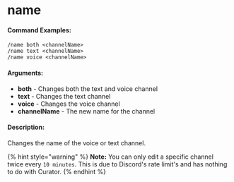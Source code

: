 # name

#### Command Examples:

```fix
/name both <channelName>
/name text <channelName>
/name voice <channelName>
```

#### Arguments:

- **both** - Changes both the text and voice channel
- **text** - Changes the text channel
- **voice** - Changes the voice channel
- **channelName** - The new name for the channel

#### Description:

Changes the name of the voice or text channel.

{% hint style="warning" %} **Note:** You can only edit a specific channel twice every `10 minutes`. This is due to Discord's rate limit's and has nothing to do with Curator.
{% endhint %}
